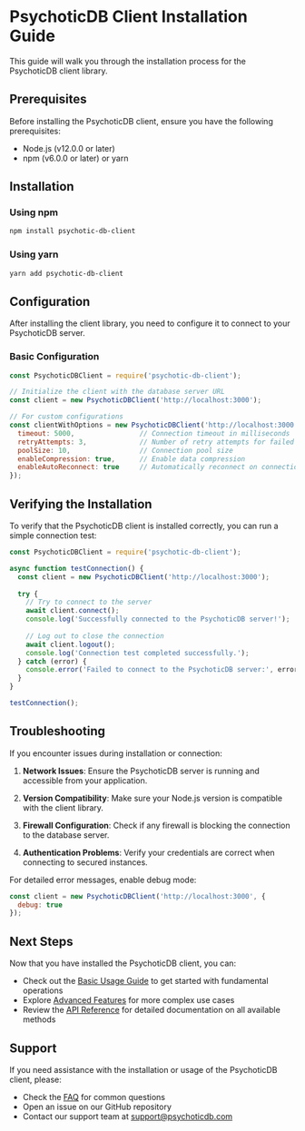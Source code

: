 # PsychoticDB Client Installation Guide

This guide will walk you through the installation process for the PsychoticDB client library.

## Prerequisites

Before installing the PsychoticDB client, ensure you have the following prerequisites:

- Node.js (v12.0.0 or later)
- npm (v6.0.0 or later) or yarn

## Installation

### Using npm

```bash
npm install psychotic-db-client
```

### Using yarn

```bash
yarn add psychotic-db-client
```

## Configuration

After installing the client library, you need to configure it to connect to your PsychoticDB server.

### Basic Configuration

```javascript
const PsychoticDBClient = require('psychotic-db-client');

// Initialize the client with the database server URL
const client = new PsychoticDBClient('http://localhost:3000');

// For custom configurations
const clientWithOptions = new PsychoticDBClient('http://localhost:3000', {
  timeout: 5000,                // Connection timeout in milliseconds
  retryAttempts: 3,             // Number of retry attempts for failed operations
  poolSize: 10,                 // Connection pool size
  enableCompression: true,      // Enable data compression
  enableAutoReconnect: true     // Automatically reconnect on connection loss
});
```

## Verifying the Installation

To verify that the PsychoticDB client is installed correctly, you can run a simple connection test:

```javascript
const PsychoticDBClient = require('psychotic-db-client');

async function testConnection() {
  const client = new PsychoticDBClient('http://localhost:3000');
  
  try {
    // Try to connect to the server
    await client.connect();
    console.log('Successfully connected to the PsychoticDB server!');
    
    // Log out to close the connection
    await client.logout();
    console.log('Connection test completed successfully.');
  } catch (error) {
    console.error('Failed to connect to the PsychoticDB server:', error);
  }
}

testConnection();
```

## Troubleshooting

If you encounter issues during installation or connection:

1. **Network Issues**: Ensure the PsychoticDB server is running and accessible from your application.
   
2. **Version Compatibility**: Make sure your Node.js version is compatible with the client library.
   
3. **Firewall Configuration**: Check if any firewall is blocking the connection to the database server.
   
4. **Authentication Problems**: Verify your credentials are correct when connecting to secured instances.

For detailed error messages, enable debug mode:

```javascript
const client = new PsychoticDBClient('http://localhost:3000', {
  debug: true
});
```

## Next Steps

Now that you have installed the PsychoticDB client, you can:

- Check out the [Basic Usage Guide](./basic-usage.md) to get started with fundamental operations
- Explore [Advanced Features](./advanced-features.md) for more complex use cases
- Review the [API Reference](./api-reference.md) for detailed documentation on all available methods

## Support

If you need assistance with the installation or usage of the PsychoticDB client, please:

- Check the [FAQ](./faq.md) for common questions
- Open an issue on our GitHub repository
- Contact our support team at support@psychoticdb.com 